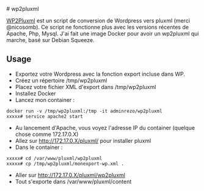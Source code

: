 # wp2pluxml

[WP2Pluxml](https://github.com/nicosomb/wp2pluxml "WP2Pluxml") est un script de conversion de Wordpress vers pluxml (merci @nicosomb).
Ce script ne fonctionne plus avec les versions récentes de Apache, Php, Mysql.
J'ai fait une image Docker pour avoir un wp2pluxml qui marche, basé sur Debian Squeeze.

## Usage

 - Exportez votre Wordpress avec la fonction export incluse dans WP.
 - Créez un répertoire /tmp/wp2pluxml
 - Placez votre fichier XML d'export dans /tmp/wp2pluxml
 - Installez Docker
 - Lancez mon container :

```
docker run -v /tmp/wp2pluxml:/tmp -it adminrezo/wp2pluxml
xxxxx# service apache2 start
```

 - Au lancement d'Apache, vous voyez l'adresse IP du container (quelque chose comme 172.17.0.X)
 - Allez sur http://172.17.0.X/pluxml/ pour installer pluxml
 - Dans le container :

```
xxxxx# cd /var/www/pluxml/wp2pluxml
xxxxx# cp /tmp/wp2pluxml/monexport-wp.xml .
```

 - Aller sur http://172.17.0.X/pluxml/wp2pluxml
 - Tout s'exporte dans /var/www/pluxml/content

